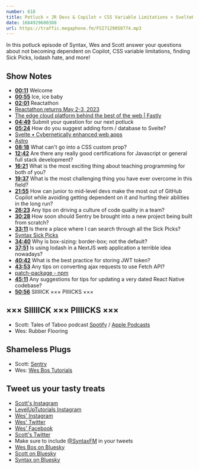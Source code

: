 ```yaml
---
number: 618
title: Potluck × JR Devs & Copilot × CSS Variable Limitations × SvelteKit
date: 1684929600388
url: https://traffic.megaphone.fm/FSI7129050774.mp3
---
```


In this potluck episode of Syntax, Wes and Scott answer your questions about not becoming dependent on Copilot, CSS variable limitations, finding Sick Picks, lodash hate, and more!

## Show Notes

* **[00:11](#t=00:11)** Welcome
* **[00:55](#t=00:55)** Ice, ice baby
* **[02:01](#t=02:01)** Reactathon
* [Reactathon returns May 2-3, 2023](https://www.reactathon.com/)
* [The edge cloud platform behind the best of the web | Fastly](https://www.fastly.com/)
* **[04:49](#t=04:49)** Submit your question for our next potluck
* **[05:24](#t=05:24)** How do you suggest adding form / database to Svelte?
* [Svelte • Cybernetically enhanced web apps](https://svelte.dev/)
* [Astro](https://astro.build/)
* **[08:18](#t=08:18)** What can't go into a CSS custom prop?
* **[12:42](#t=12:42)** Are there any really good certifications for Javascript or general full stack development?
* **[16:21](#t=16:21)** What is the most exciting thing about teaching programming for both of you?
* **[19:37](#t=19:37)** What is the most challenging thing you have ever overcome in this field?
* **[21:55](#t=21:55)** How can junior to mid-level devs make the most out of GitHub Copilot while avoiding getting dependent on it and hurting their abilities in the long run?
* **[26:23](#t=26:23)** Any tips on driving a culture of code quality in a team?
* **[30:28](#t=30:28)** How soon should Sentry be brought into a new project being built from scratch?
* **[33:11](#t=33:11)** Is there a place where I can search through all the Sick Picks?
* [Syntax Sick Picks](https://syntax.fm/sickpicks)
* **[34:40](#t=34:40)** Why is box-sizing: border-box; not the default?
* **[37:51](#t=37:51)** Is using lodash in a NextJS web application a terrible idea nowadays?
* **[40:42](#t=40:42)** What is the best practice for storing JWT token?
* **[43:53](#t=43:53)** Any tips on converting ajax requests to use Fetch API?
* [patch-package - npm](https://www.npmjs.com/package/patch-package)
* **[45:11](#t=45:11)** Any suggestions for tips for updating a very dated React Native codebase?
* **[50:56](#t=50:56)** SIIIIICK ××× PIIIICKS ×××

## ××× SIIIIICK ××× PIIIICKS ×××

* Scott: Tales of Taboo podcast [Spotify](https://open.spotify.com/show/0LdFA4R6OpPAun8MqLa6nF) / [Apple Podcasts](https://podcasts.apple.com/us/podcast/tales-of-taboo/id1457365096)
* Wes: Rubber Flooring

## Shameless Plugs

* Scott: [Sentry](https://sentry.io)
* Wes: [Wes Bos Tutorials](https://wesbos.com/courses)

## Tweet us your tasty treats

* [Scott's Instagram](https://www.instagram.com/stolinski/)
* [LevelUpTutorials Instagram](https://www.instagram.com/LevelUpTutorials/)
* [Wes' Instagram](https://www.instagram.com/wesbos/)
* [Wes' Twitter](https://twitter.com/wesbos)
* [Wes' Facebook](https://www.facebook.com/wesbos.developer)
* [Scott's Twitter](https://twitter.com/stolinski)
* Make sure to include [@SyntaxFM](https://twitter.com/SyntaxFM) in your tweets
* [Wes Bos on Bluesky](https://bsky.app/profile/syntax.fm/wesbos.com)
* [Scott on Bluesky](https://bsky.app/profile/tolin.ski)
* [Syntax on Bluesky](https://bsky.app/profile/syntax.fm)
